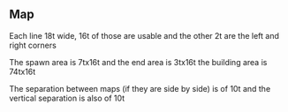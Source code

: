 ## Map

Each line 18t wide, 16t of those are usable and the other 2t are the left and right corners

The spawn area is 7tx16t and the end area is 3tx16t the building area is 74tx16t

The separation between maps (if they are side by side) is of 10t and the vertical separation is also of 10t
